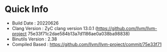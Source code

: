 # Quick Info
* Build Date : 20220626
* Clang Version : ZyC clang version 13.0.1 (https://github.com/llvm/llvm-project 75e33f71c2dae584b13a7d1186ae0a038ba98838)
* Binutils Version : 2.38
* Compiled Based : https://github.com/llvm/llvm-project/commit/75e33f71

